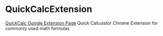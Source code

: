 # QuickCalcExtension
[QuickCalc Google Extension Page](https://chromewebstore.google.com/detail/quickcalc/ibneokgnnenppcokmejepfdjhapepece)
Quick Calculator Chrome Extension for commonly used math formulas

